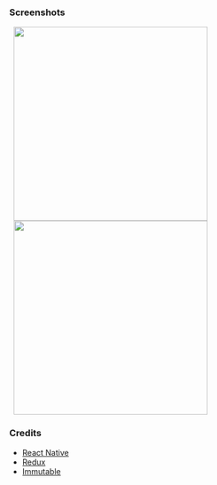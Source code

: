 ### Screenshots
<div>
  <img hspace="8" width="350" src="https://image.winudf.com/v2/image/Y29tLnRpbWVfdHJhY2tpbmdfdG9vbF9zY3JlZW5zaG90c18wXzI3M2M2ZGI2/screen-0.jpg?h=800&fakeurl=1&type=.jpg" />
  <img hspace="8" width="350" src="https://image.winudf.com/v2/image/Y29tLnRpbWVfdHJhY2tpbmdfdG9vbF9zY3JlZW5zaG90c18xXzRmNjY2ZTNk/screen-1.jpg?h=800&fakeurl=1&type=.jpg" />
</div>

### Credits
- [React Native](https://github.com/facebook/react-native)
- [Redux](https://github.com/reactjs/redux)
- [Immutable](https://github.com/facebook/immutable-js/)
